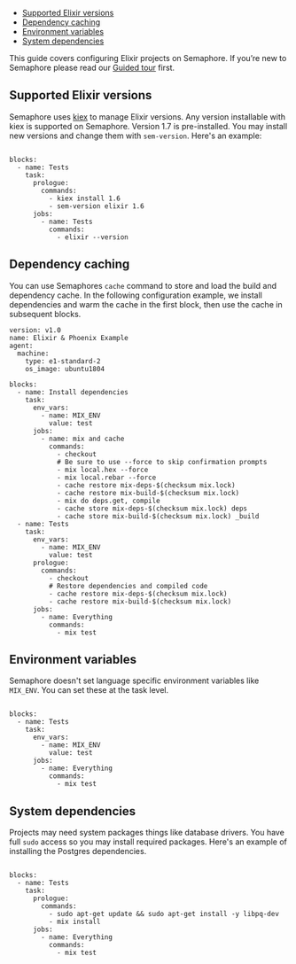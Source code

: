 * [Supported Elixir versions](#supported-elixir-versions)
* [Dependency caching](#dependency-caching)
* [Environment variables](#environment-variables)
* [System dependencies](#system-dependendices)

This guide covers configuring Elixir projects on Semaphore.
If you’re new to Semaphore please read our
[Guided tour](https://docs.semaphoreci.com/article/77-getting-started) first.

## Supported Elixir versions

Semaphore uses [kiex](https://github.com/taylor/kiex) to manage
Elixir versions. Any version installable with kiex is supported on
Semaphore. Version 1.7 is pre-installed. You may install new versions
and change them with `sem-version`. Here's an example:

<pre><code class="language-yaml">
blocks:
  - name: Tests
    task:
      prologue:
        commands:
          - kiex install 1.6
          - sem-version elixir 1.6
      jobs:
        - name: Tests
          commands:
            - elixir --version
</code></pre>

## Dependency caching

You can use Semaphores `cache` command to store and load the build and
dependency cache. In the following configuration example, we install
dependencies and warm the cache in the first block, then use the cache
in subsequent blocks.

<pre><code class="language-yaml">version: v1.0
name: Elixir & Phoenix Example
agent:
  machine:
    type: e1-standard-2
    os_image: ubuntu1804

blocks:
  - name: Install dependencies
    task:
      env_vars:
        - name: MIX_ENV
          value: test
      jobs:
        - name: mix and cache
          commands:
            - checkout
            # Be sure to use --force to skip confirmation prompts
            - mix local.hex --force
            - mix local.rebar --force
            - cache restore mix-deps-$(checksum mix.lock)
            - cache restore mix-build-$(checksum mix.lock)
            - mix do deps.get, compile
            - cache store mix-deps-$(checksum mix.lock) deps
            - cache store mix-build-$(checksum mix.lock) _build
  - name: Tests
    task:
      env_vars:
        - name: MIX_ENV
          value: test
      prologue:
        commands:
          - checkout
          # Restore dependencies and compiled code
          - cache restore mix-deps-$(checksum mix.lock)
          - cache restore mix-build-$(checksum mix.lock)
      jobs:
        - name: Everything
          commands:
            - mix test
</code></pre>

## Environment variables

Semaphore doesn't set language specific environment variables like
`MIX_ENV`. You can set these at the task level.

<pre><code class="language-yaml">
blocks:
  - name: Tests
    task:
      env_vars:
        - name: MIX_ENV
          value: test
      jobs:
        - name: Everything
          commands:
            - mix test
</code></pre>

## System dependencies

Projects may need system packages things like database drivers. You
have full `sudo` access so you may install required packages. Here's
an example of installing the Postgres dependencies.

<pre><code class="language-yaml">
blocks:
  - name: Tests
    task:
      prologue:
        commands:
          - sudo apt-get update && sudo apt-get install -y libpq-dev
          - mix install
      jobs:
        - name: Everything
          commands:
            - mix test
</code></pre>

